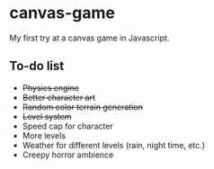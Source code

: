 # canvas-game
My first try at a canvas game in Javascript.
## To-do list
- ~~Physics engine~~
- ~~Better character art~~
- ~~Random color terrain generation~~
- ~~Level system~~
- Speed cap for character
- More levels
- Weather for different levels (rain, night time, etc.)
- Creepy horror ambience